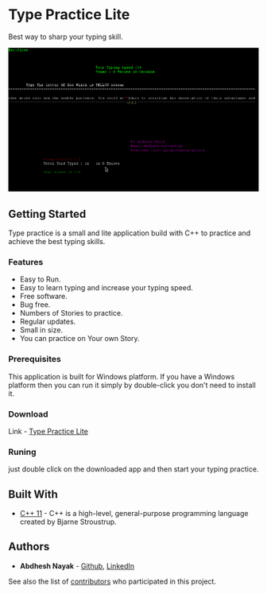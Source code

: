 # Type Practice Lite

Best way to sharp your typing skill.

![Image of the Main Screen](1.png)

## Getting Started

Type practice is a small and lite application build with C++ to practice and achieve the best typing skills.

### Features
- Easy to Run.
- Easy to learn typing and increase your typing speed.
- Free software.
- Bug free.
- Numbers of Stories to practice.
- Regular updates.
- Small in size.
- You can practice on Your own Story.

### Prerequisites

This application is built for Windows platform.
If you have a Windows platform then you can run it simply by double-click you don't need to install it.

### Download
Link - [Type Practice Lite](https://sourceforge.net/projects/type-practice-lite/)

### Runing
just double click on the downloaded app and then start your typing practice.


## Built With

* [C++ 11](https://en.cppreference.com/w/cpp/11) - C++ is a high-level, general-purpose programming language created by Bjarne Stroustrup.

## Authors

* **Abdhesh Nayak** - [Github](https://github.com/abdheshnayak), [LinkedIn](https://www.linkedin.com/in/abdhesh-nayak/)

See also the list of [contributors](https://github.com/abdheshnayak/TypingGuru/contributors) who participated in this project.
